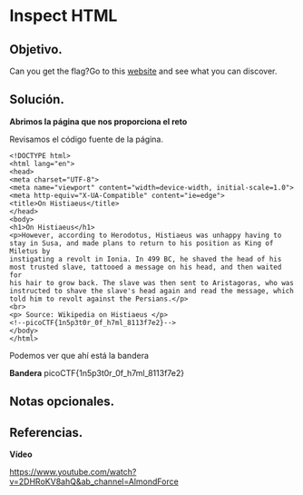 # Inspect HTML

## Objetivo.

Can you get the flag?Go to this [website](http://saturn.picoctf.net:55825/) and see what you can discover.

## Solución.

**Abrimos la página que nos proporciona el reto**

Revisamos el código fuente de la página.

```
<!DOCTYPE html>
<html lang="en">
<head>
<meta charset="UTF-8">
<meta name="viewport" content="width=device-width, initial-scale=1.0">
<meta http-equiv="X-UA-Compatible" content="ie=edge">
<title>On Histiaeus</title>
</head>
<body>
<h1>On Histiaeus</h1>
<p>However, according to Herodotus, Histiaeus was unhappy having to stay in Susa, and made plans to return to his position as King of Miletus by
instigating a revolt in Ionia. In 499 BC, he shaved the head of his
most trusted slave, tattooed a message on his head, and then waited for
his hair to grow back. The slave was then sent to Aristagoras, who was
instructed to shave the slave's head again and read the message, which
told him to revolt against the Persians.</p>
<br>
<p> Source: Wikipedia on Histiaeus </p>
<!--picoCTF{1n5p3t0r_0f_h7ml_8113f7e2}-->
</body>
</html>
```

Podemos ver que ahí está la bandera

**Bandera** picoCTF{1n5p3t0r_0f_h7ml_8113f7e2}

## Notas opcionales.

## Referencias.

**Vídeo**

https://www.youtube.com/watch?v=2DHRoKV8ahQ&ab_channel=AlmondForce
